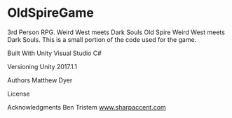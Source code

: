 # OldSpireGame
3rd Person RPG. Weird West meets Dark Souls
Old Spire
Weird West meets Dark Souls. This is a small portion of the code used for the game. 

Built With
Unity 
Visual Studio
C#

Versioning
Unity 2017.1.1

Authors
Matthew Dyer

License


Acknowledgments
Ben Tristem
www.sharpaccent.com 
